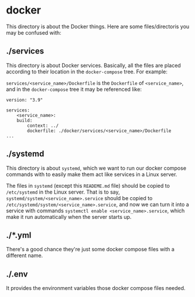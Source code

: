 # docker

This directory is about the Docker things. Here are some files/directoris you may be confused with:

## ./services

This directory is about Docker services. Basically, all the files are placed according to their location in the `docker-compose` tree. For example:

`services/<service_name>/Dockerfile` is the `Dockerfile` of `<service_name>`, and in the `docker-compose` tree it may be referenced like:

```
version: "3.9"

services:
    <service_name>:
    build:
        context: ../
        dockerfile: ./docker/services/<service_name>/Dockerfile
...
``` 

## ./systemd

This directory is about `systemd`, which we want to run our docker compose commands with to easily make them act like services in a Linux server. 

The files in `systemd` (except this `READEME.md` file) should be copied to `/etc/systemd` in the Linux server. That is to say, `systemd/system/<service_name>.service` should be copied to `/etc/systemd/system/<service_name>.service`, and now we can turn it into a service with commands `systemctl enable <service_name>.service`, which make it run automatically when the server starts up.

## ./*.yml

There's a good chance they're just some docker compose files with a different name.

## ./.env

It provides the environment variables those docker compose files needed.
